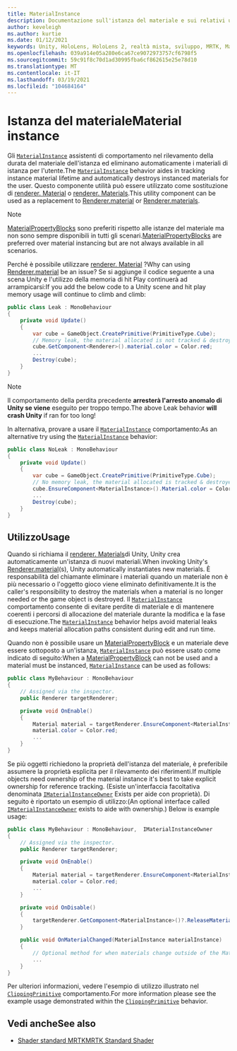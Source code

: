```yaml
---
title: MaterialInstance
description: Documentazione sull'istanza del materiale e sui relativi usi in MRTK
author: keveleigh
ms.author: kurtie
ms.date: 01/12/2021
keywords: Unity, HoloLens, HoloLens 2, realtà mista, sviluppo, MRTK, MaterialInstance,
ms.openlocfilehash: 039a914e05a280e6ca67ce9072973757cf6798f5
ms.sourcegitcommit: 59c91f8c70d1ad30995fba6cf862615e25e78d10
ms.translationtype: MT
ms.contentlocale: it-IT
ms.lasthandoff: 03/19/2021
ms.locfileid: "104684164"
---
```

# <a name="material-instance"></a><span data-ttu-id="c1dc6-104">Istanza del materiale</span><span class="sxs-lookup"><span data-stu-id="c1dc6-104">Material instance</span></span>

<span data-ttu-id="c1dc6-105">Gli [`MaterialInstance`](xref:Microsoft.MixedReality.Toolkit.Rendering.MaterialInstance) assistenti di comportamento nel rilevamento della durata del materiale dell'istanza ed eliminano automaticamente i materiali di istanza per l'utente.</span><span class="sxs-lookup"><span data-stu-id="c1dc6-105">The [`MaterialInstance`](xref:Microsoft.MixedReality.Toolkit.Rendering.MaterialInstance) behavior aides in tracking instance material lifetime and automatically destroys instanced materials for the user.</span></span> <span data-ttu-id="c1dc6-106">Questo componente utilità può essere utilizzato come sostituzione di [renderer. Material](https://docs.unity3d.com/ScriptReference/Renderer-material.html) o [renderer. Materials](https://docs.unity3d.com/ScriptReference/Renderer-materials.html).</span><span class="sxs-lookup"><span data-stu-id="c1dc6-106">This utility component can be used as a replacement to [Renderer.material](https://docs.unity3d.com/ScriptReference/Renderer-material.html) or [Renderer.materials](https://docs.unity3d.com/ScriptReference/Renderer-materials.html).</span></span>

> [!NOTE]
> <span data-ttu-id="c1dc6-107">[MaterialPropertyBlocks](https://docs.unity3d.com/ScriptReference/MaterialPropertyBlock.html) sono preferiti rispetto alle istanze del materiale ma non sono sempre disponibili in tutti gli scenari.</span><span class="sxs-lookup"><span data-stu-id="c1dc6-107">[MaterialPropertyBlocks](https://docs.unity3d.com/ScriptReference/MaterialPropertyBlock.html) are preferred over material instancing but are not always available  in all scenarios.</span></span>

<span data-ttu-id="c1dc6-108">Perché è possibile utilizzare [renderer. Material](https://docs.unity3d.com/ScriptReference/Renderer-material.html) ?</span><span class="sxs-lookup"><span data-stu-id="c1dc6-108">Why can using [Renderer.material](https://docs.unity3d.com/ScriptReference/Renderer-material.html) be an issue?</span></span> <span data-ttu-id="c1dc6-109">Se si aggiunge il codice seguente a una scena Unity e l'utilizzo della memoria di hit Play continuerà ad arrampicarsi:</span><span class="sxs-lookup"><span data-stu-id="c1dc6-109">If you add the below code to a Unity scene and hit play memory usage will continue to climb and climb:</span></span>

```c#
public class Leak : MonoBehaviour
{
    private void Update()
    {
        var cube = GameObject.CreatePrimitive(PrimitiveType.Cube);
        // Memory leak, the material allocated is not tracked & destroyed.
        cube.GetComponent<Renderer>().material.color = Color.red;
        ...
        Destroy(cube);
    }
}
```

> [!NOTE]
> <span data-ttu-id="c1dc6-110">Il comportamento della perdita precedente **arresterà l'arresto anomalo di Unity se viene** eseguito per troppo tempo.</span><span class="sxs-lookup"><span data-stu-id="c1dc6-110">The above Leak behavior **will crash Unity** if ran for too long!</span></span>

<span data-ttu-id="c1dc6-111">In alternativa, provare a usare il [`MaterialInstance`](xref:Microsoft.MixedReality.Toolkit.Rendering.MaterialInstance) comportamento:</span><span class="sxs-lookup"><span data-stu-id="c1dc6-111">As an alternative try using the [`MaterialInstance`](xref:Microsoft.MixedReality.Toolkit.Rendering.MaterialInstance) behavior:</span></span>

```c#
public class NoLeak : MonoBehaviour
{
    private void Update()
    {
        var cube = GameObject.CreatePrimitive(PrimitiveType.Cube);
        // No memory leak, the material allocated is tracked & destroyed by MaterialInstance.
        cube.EnsureComponent<MaterialInstance>().Material.color = Color.red;
        ...
        Destroy(cube);
    }
}
```

## <a name="usage"></a><span data-ttu-id="c1dc6-112">Utilizzo</span><span class="sxs-lookup"><span data-stu-id="c1dc6-112">Usage</span></span>

<span data-ttu-id="c1dc6-113">Quando si richiama il [renderer. Materials](https://docs.unity3d.com/ScriptReference/Renderer-material.html)di Unity, Unity crea automaticamente un'istanza di nuovi materiali.</span><span class="sxs-lookup"><span data-stu-id="c1dc6-113">When invoking Unity's [Renderer.material](https://docs.unity3d.com/ScriptReference/Renderer-material.html)(s), Unity automatically instantiates new materials.</span></span> <span data-ttu-id="c1dc6-114">È responsabilità del chiamante eliminare i materiali quando un materiale non è più necessario o l'oggetto gioco viene eliminato definitivamente.</span><span class="sxs-lookup"><span data-stu-id="c1dc6-114">It is the caller's responsibility to destroy the materials when a material is no longer needed or the game object is destroyed.</span></span> <span data-ttu-id="c1dc6-115">Il [`MaterialInstance`](xref:Microsoft.MixedReality.Toolkit.Rendering.MaterialInstance) comportamento consente di evitare perdite di materiale e di mantenere coerenti i percorsi di allocazione del materiale durante la modifica e la fase di esecuzione.</span><span class="sxs-lookup"><span data-stu-id="c1dc6-115">The [`MaterialInstance`](xref:Microsoft.MixedReality.Toolkit.Rendering.MaterialInstance) behavior helps avoid material leaks and keeps material allocation paths consistent during edit and run time.</span></span>

<span data-ttu-id="c1dc6-116">Quando non è possibile usare un [MaterialPropertyBlock](https://docs.unity3d.com/ScriptReference/MaterialPropertyBlock.html) e un materiale deve essere sottoposto a un'istanza, [`MaterialInstance`](xref:Microsoft.MixedReality.Toolkit.Rendering.MaterialInstance) può essere usato come indicato di seguito:</span><span class="sxs-lookup"><span data-stu-id="c1dc6-116">When a [MaterialPropertyBlock](https://docs.unity3d.com/ScriptReference/MaterialPropertyBlock.html) can not be used and a material must be instanced, [`MaterialInstance`](xref:Microsoft.MixedReality.Toolkit.Rendering.MaterialInstance) can be used as follows:</span></span>

```c#
public class MyBehaviour : MonoBehaviour
{
    // Assigned via the inspector.
    public Renderer targetRenderer;

    private void OnEnable()
    {
        Material material = targetRenderer.EnsureComponent<MaterialInstance>().Material;
        material.color = Color.red;
        ...
    }
}
```

<span data-ttu-id="c1dc6-117">Se più oggetti richiedono la proprietà dell'istanza del materiale, è preferibile assumere la proprietà esplicita per il rilevamento dei riferimenti.</span><span class="sxs-lookup"><span data-stu-id="c1dc6-117">If multiple objects need ownership of the material instance it's best to take explicit ownership for reference tracking.</span></span> <span data-ttu-id="c1dc6-118">(Esiste un'interfaccia facoltativa denominata [`IMaterialInstanceOwner`](xref:Microsoft.MixedReality.Toolkit.Rendering.IMaterialInstanceOwner) Exists per aide con proprietà). Di seguito è riportato un esempio di utilizzo:</span><span class="sxs-lookup"><span data-stu-id="c1dc6-118">(An optional interface called [`IMaterialInstanceOwner`](xref:Microsoft.MixedReality.Toolkit.Rendering.IMaterialInstanceOwner) exists to aide with ownership.) Below is example usage:</span></span>

```c#
public class MyBehaviour : MonoBehaviour,  IMaterialInstanceOwner
{
    // Assigned via the inspector.
    public Renderer targetRenderer;

    private void OnEnable()
    {
        Material material = targetRenderer.EnsureComponent<MaterialInstance>().AcquireMaterial(this);
        material.color = Color.red;
        ...
    }

    private void OnDisable()
    {
        targetRenderer.GetComponent<MaterialInstance>()?.ReleaseMaterial(this)
    }

    public void OnMaterialChanged(MaterialInstance materialInstance)
    {
        // Optional method for when materials change outside of the MaterialInstance.
        ...
    }
}
```

<span data-ttu-id="c1dc6-119">Per ulteriori informazioni, vedere l'esempio di utilizzo illustrato nel [`ClippingPrimitive`](xref:Microsoft.MixedReality.Toolkit.Utilities.ClippingPrimitive) comportamento.</span><span class="sxs-lookup"><span data-stu-id="c1dc6-119">For more information please see the example usage demonstrated within the [`ClippingPrimitive`](xref:Microsoft.MixedReality.Toolkit.Utilities.ClippingPrimitive) behavior.</span></span>

## <a name="see-also"></a><span data-ttu-id="c1dc6-120">Vedi anche</span><span class="sxs-lookup"><span data-stu-id="c1dc6-120">See also</span></span>

* [<span data-ttu-id="c1dc6-121">Shader standard MRTK</span><span class="sxs-lookup"><span data-stu-id="c1dc6-121">MRTK Standard Shader</span></span>](MRTKStandardShader.md)
